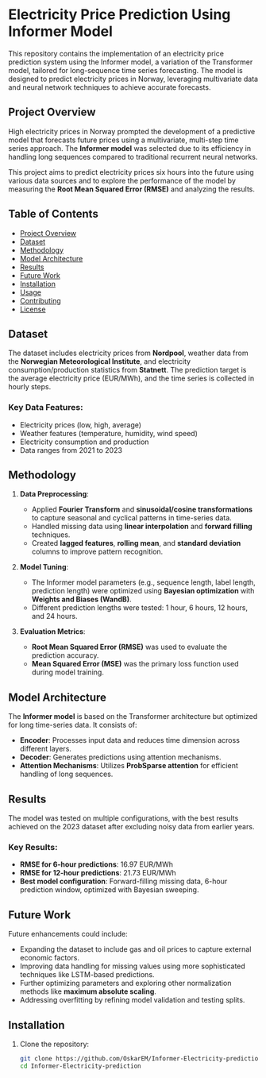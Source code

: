 # Electricity Price Prediction Using Informer Model

This repository contains the implementation of an electricity price prediction system using the Informer model, a variation of the Transformer model, tailored for long-sequence time series forecasting. The model is designed to predict electricity prices in Norway, leveraging multivariate data and neural network techniques to achieve accurate forecasts.

## Project Overview

High electricity prices in Norway prompted the development of a predictive model that forecasts future prices using a multivariate, multi-step time series approach. The **Informer model** was selected due to its efficiency in handling long sequences compared to traditional recurrent neural networks.

This project aims to predict electricity prices six hours into the future using various data sources and to explore the performance of the model by measuring the **Root Mean Squared Error (RMSE)** and analyzing the results.

## Table of Contents
- [Project Overview](#project-overview)
- [Dataset](#dataset)
- [Methodology](#methodology)
- [Model Architecture](#model-architecture)
- [Results](#results)
- [Future Work](#future-work)
- [Installation](#installation)
- [Usage](#usage)
- [Contributing](#contributing)
- [License](#license)

## Dataset

The dataset includes electricity prices from **Nordpool**, weather data from the **Norwegian Meteorological Institute**, and electricity consumption/production statistics from **Statnett**. The prediction target is the average electricity price (EUR/MWh), and the time series is collected in hourly steps. 

### Key Data Features:
- Electricity prices (low, high, average)
- Weather features (temperature, humidity, wind speed)
- Electricity consumption and production
- Data ranges from 2021 to 2023

## Methodology

1. **Data Preprocessing**:
   - Applied **Fourier Transform** and **sinusoidal/cosine transformations** to capture seasonal and cyclical patterns in time-series data.
   - Handled missing data using **linear interpolation** and **forward filling** techniques.
   - Created **lagged features**, **rolling mean**, and **standard deviation** columns to improve pattern recognition.

2. **Model Tuning**:
   - The Informer model parameters (e.g., sequence length, label length, prediction length) were optimized using **Bayesian optimization** with **Weights and Biases (WandB)**.
   - Different prediction lengths were tested: 1 hour, 6 hours, 12 hours, and 24 hours.

3. **Evaluation Metrics**:
   - **Root Mean Squared Error (RMSE)** was used to evaluate the prediction accuracy.
   - **Mean Squared Error (MSE)** was the primary loss function used during model training.

## Model Architecture

The **Informer model** is based on the Transformer architecture but optimized for long time-series data. It consists of:
- **Encoder**: Processes input data and reduces time dimension across different layers.
- **Decoder**: Generates predictions using attention mechanisms.
- **Attention Mechanisms**: Utilizes **ProbSparse attention** for efficient handling of long sequences.

## Results

The model was tested on multiple configurations, with the best results achieved on the 2023 dataset after excluding noisy data from earlier years.

### Key Results:
- **RMSE for 6-hour predictions**: 16.97 EUR/MWh
- **RMSE for 12-hour predictions**: 21.73 EUR/MWh
- **Best model configuration**: Forward-filling missing data, 6-hour prediction window, optimized with Bayesian sweeping.

## Future Work

Future enhancements could include:
- Expanding the dataset to include gas and oil prices to capture external economic factors.
- Improving data handling for missing values using more sophisticated techniques like LSTM-based predictions.
- Further optimizing parameters and exploring other normalization methods like **maximum absolute scaling**.
- Addressing overfitting by refining model validation and testing splits.

## Installation

1. Clone the repository:
   ```bash
   git clone https://github.com/OskarEM/Informer-Electricity-prediction.git
   cd Informer-Electricity-prediction
